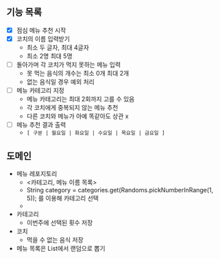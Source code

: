 ## 기능 목록
- [x] 점심 메뉴 추천 시작
- [x] 코치의 이름 입력받기 
    - 최소 두 글자, 최대 4글자
    - 최소 2명 최대 5명
- [ ] 돌아가며 각 코치가 먹지 못하는 메뉴 입력
    - 못 먹는 음식의 개수는 최소 0개 최대 2개
    - 없는 음식일 경우 예외 처리
- [ ] 메뉴 카테고리 지정
  - 메뉴 카테고리는 최대 2회까지 고를 수 있음
  - 각 코치에게 중복되지 않는 메뉴 추천
  - 다른 코치와 메뉴가 아예 똑같아도 상관 x
- [ ] 메뉴 추천 결과 출력
    - `[ 구분 | 월요일 | 화요일 | 수요일 | 목요일 | 금요일 ]`


## 도메인
- 메뉴 레포지토리
    - <카테고리, 메뉴 이름 목록>
    - String category = categories.get(Randoms.pickNumberInRange(1, 5)); 를 이용해 카테고리 선택
    - 
- 카테고리
    - 이번주에 선택된 횟수 저장
- 코치
    - 먹을 수 없는 음식 저장
- 메뉴 목록은 List<String>에서 랜덤으로 뽑기